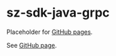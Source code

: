 # sz-sdk-java-grpc

Placeholder for [GitHub pages].

See [GitHub page].

[GitHub page]: https://garage.senzing.com/sz-sdk-java-grpc
[GitHub pages]: https://pages.github.com/
